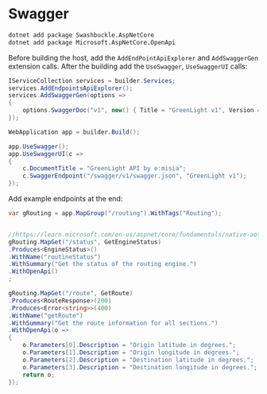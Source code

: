 # Swagger

```sh
dotnet add package Swashbuckle.AspNetCore
dotnet add package Microsoft.AspNetCore.OpenApi
```



Before building the host, add the `AddEndPointApiExplorer` and `AddSwaggerGen` extension calls. After the building add the `UseSwagger`, `UseSwaggerUI` calls:

```cs
IServiceCollection services = builder.Services;
services.AddEndpointsApiExplorer();
services.AddSwaggerGen(options =>
{
    options.SwaggerDoc("v1", new() { Title = "GreenLight v1", Version = "v1" });
});

WebApplication app = builder.Build();

app.UseSwagger();
app.UseSwaggerUI(c =>
{
    c.DocumentTitle = "GreenLight API by e:misia";
    c.SwaggerEndpoint("/swagger/v1/swagger.json", "GreenLight v1");
});
```

Add example endpoints at the end:

```cs
var gRouting = app.MapGroup("/routing").WithTags("Routing");


//https://learn.microsoft.com/en-us/aspnet/core/fundamentals/native-aot?view=aspnetcore-8.0
gRouting.MapGet("/status", GetEngineStatus)
.Produces<EngineStatus>()
.WithName("routineStatus")
.WithSummary("Get the status of the routing engine.")
.WithOpenApi()
;

gRouting.MapGet("/route", GetRoute)
.Produces<RouteResponse>(200)
.Produces<Error<string>>(400)
.WithName("getRoute")
.WithSummary("Get the route information for all sections.")
.WithOpenApi(o =>
{
    o.Parameters[0].Description = "Origin latitude in degrees.";
    o.Parameters[1].Description = "Origin longitude in degrees.";
    o.Parameters[2].Description = "Destination latitude in degrees.";
    o.Parameters[3].Description = "Destination longitude in degrees.";
    return o;
});
```

